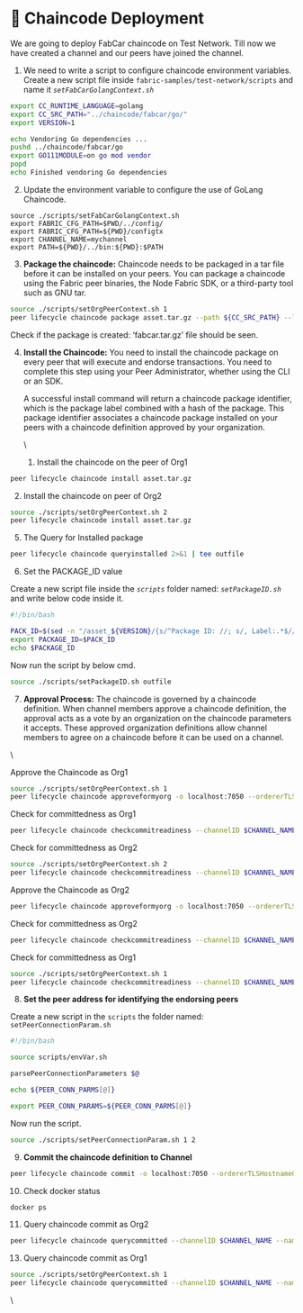 # 🚚 Chaincode Deployment

We are going to deploy FabCar chaincode on Test Network. Till now we have created a channel and our peers have joined the channel.&#x20;

1. We need to write a script to configure chaincode environment variables. Create a new script file inside `fabric-samples/test-network/scripts` and name it _`setFabCarGolangContext.sh`_

```sh
export CC_RUNTIME_LANGUAGE=golang
export CC_SRC_PATH="../chaincode/fabcar/go/"
export VERSION=1

echo Vendoring Go dependencies ...
pushd ../chaincode/fabcar/go
export GO111MODULE=on go mod vendor
popd
echo Finished vendoring Go dependencies
```

2. Update the environment variable to configure the use of GoLang Chaincode.

```shell
source ./scripts/setFabCarGolangContext.sh
export FABRIC_CFG_PATH=$PWD/../config/
export FABRIC_CFG_PATH=${PWD}/configtx
export CHANNEL_NAME=mychannel
export PATH=${PWD}/../bin:${PWD}:$PATH
```

3. **Package the chaincode:** Chaincode needs to be packaged in a tar file before it can be installed on your peers. You can package a chaincode using the Fabric peer binaries, the Node Fabric SDK, or a third-party tool such as GNU tar.

```sh
source ./scripts/setOrgPeerContext.sh 1
peer lifecycle chaincode package asset.tar.gz --path ${CC_SRC_PATH} --lang ${CC_RUNTIME_LANGUAGE} --label asset_${VERSION}
```

Check if the package is created: ‘fabcar.tar.gz’ file should be seen.

4.  **Install the Chaincode:** You need to install the chaincode package on every peer that will execute and endorse transactions. You need to complete this step using your Peer Administrator, whether using the CLI or an SDK.&#x20;

    A successful install command will return a chaincode package identifier, which is the package label combined with a hash of the package. This package identifier associates a chaincode package installed on your peers with a chaincode definition approved by your organization.

    \


    1. Install the chaincode on the peer of Org1

```sh
peer lifecycle chaincode install asset.tar.gz
```

2. Install the chaincode on peer of Org2

```sh
source ./scripts/setOrgPeerContext.sh 2
peer lifecycle chaincode install asset.tar.gz
```

5. The Query for Installed package

```sh
peer lifecycle chaincode queryinstalled 2>&1 | tee outfile
```

6. Set the PACKAGE\_ID value

Create a new script file inside the _`scripts`_ folder named: _`setPackageID.sh`_ and write below code inside it.

```sh
#!/bin/bash

PACK_ID=$(sed -n "/asset_${VERSION}/{s/^Package ID: //; s/, Label:.*$//; p;}" $1)
export PACKAGE_ID=$PACK_ID
echo $PACKAGE_ID
```

Now run the script by below cmd.

```sh
source ./scripts/setPackageID.sh outfile
```



7. **Approval Process:** The chaincode is governed by a chaincode definition. When channel members approve a chaincode definition, the approval acts as a vote by an organization on the chaincode parameters it accepts. These approved organization definitions allow channel members to agree on a chaincode before it can be used on a channel.

\


Approve the Chaincode as Org1

```sh
source ./scripts/setOrgPeerContext.sh 1
peer lifecycle chaincode approveformyorg -o localhost:7050 --ordererTLSHostnameOverride orderer.example.com --tls $CORE_PEER_TLS_ENABLED --cafile $ORDERER_CA --channelID $CHANNEL_NAME --name asset --version ${VERSION} --init-required --package-id ${PACKAGE_ID} --sequence ${VERSION}
```

Check for committedness as Org1

```sh
peer lifecycle chaincode checkcommitreadiness --channelID $CHANNEL_NAME --name asset --version ${VERSION} --sequence ${VERSION} --output json --init-required
```

Check for committedness as Org2

```sh
source ./scripts/setOrgPeerContext.sh 2
peer lifecycle chaincode checkcommitreadiness --channelID $CHANNEL_NAME --name asset --version ${VERSION} --sequence ${VERSION} --output json --init-required

```

Approve the Chaincode as Org2

```sh
peer lifecycle chaincode approveformyorg -o localhost:7050 --ordererTLSHostnameOverride orderer.example.com --tls $CORE_PEER_TLS_ENABLED --cafile $ORDERER_CA --channelID $CHANNEL_NAME --name asset --version ${VERSION} --init-required --package-id ${PACKAGE_ID} --sequence ${VERSION}
```

Check for committedness as Org2

```sh
peer lifecycle chaincode checkcommitreadiness --channelID $CHANNEL_NAME --name asset --version ${VERSION} --sequence ${VERSION} --output json --init-required
```

Check for committedness as Org1

```sh
source ./scripts/setOrgPeerContext.sh 1
peer lifecycle chaincode checkcommitreadiness --channelID $CHANNEL_NAME --name asset --version ${VERSION} --sequence ${VERSION} --output json --init-required

```

8. **Set the peer address for identifying the endorsing peers**

Create a new script in the `scripts` the folder named: `setPeerConnectionParam.sh`

```sh
#!/bin/bash

source scripts/envVar.sh

parsePeerConnectionParameters $@

echo ${PEER_CONN_PARMS[@]}

export PEER_CONN_PARAMS=${PEER_CONN_PARMS[@]}
```

Now run the script.

```sh
source ./scripts/setPeerConnectionParam.sh 1 2
```

9. **Commit the chaincode definition to Channel**

```sh
peer lifecycle chaincode commit -o localhost:7050 --ordererTLSHostnameOverride orderer.example.com --tls $CORE_PEER_TLS_ENABLED --cafile $ORDERER_CA --channelID $CHANNEL_NAME --name asset $PEER_CONN_PARAMS --version ${VERSION} --sequence ${VERSION} --init-required
```



10. Check docker status

```sh
docker ps
```

11. Query chaincode commit as Org2

```sh
peer lifecycle chaincode querycommitted --channelID $CHANNEL_NAME --name asset

```

13. Query chaincode commit as Org1

```sh
source ./scripts/setOrgPeerContext.sh 1
peer lifecycle chaincode querycommitted --channelID $CHANNEL_NAME --name asset

```

\
